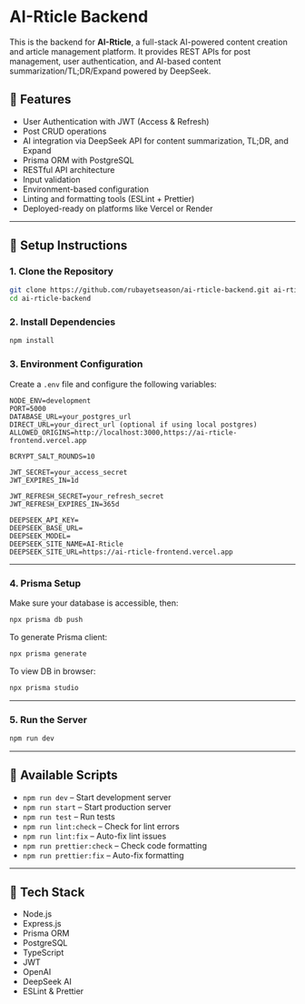 # AI-Rticle Backend

This is the backend for **AI-Rticle**, a full-stack AI-powered content creation and article management platform. It provides REST APIs for post management, user authentication, and AI-based content summarization/TL;DR/Expand powered by DeepSeek.

## 🧠 Features

- User Authentication with JWT (Access & Refresh)
- Post CRUD operations
- AI integration via DeepSeek API for content summarization, TL;DR, and Expand
- Prisma ORM with PostgreSQL
- RESTful API architecture
- Input validation
- Environment-based configuration
- Linting and formatting tools (ESLint + Prettier)
- Deployed-ready on platforms like Vercel or Render

---

## 🚀 Setup Instructions

### 1. Clone the Repository

```bash
git clone https://github.com/rubayetseason/ai-rticle-backend.git ai-rticle-backend
cd ai-rticle-backend
```

### 2. Install Dependencies

```bash
npm install
```

### 3. Environment Configuration

Create a `.env` file and configure the following variables:

```env
NODE_ENV=development
PORT=5000
DATABASE_URL=your_postgres_url
DIRECT_URL=your_direct_url (optional if using local postgres)
ALLOWED_ORIGINS=http://localhost:3000,https://ai-rticle-frontend.vercel.app

BCRYPT_SALT_ROUNDS=10

JWT_SECRET=your_access_secret
JWT_EXPIRES_IN=1d

JWT_REFRESH_SECRET=your_refresh_secret
JWT_REFRESH_EXPIRES_IN=365d

DEEPSEEK_API_KEY=
DEEPSEEK_BASE_URL=
DEEPSEEK_MODEL=
DEEPSEEK_SITE_NAME=AI-Rticle
DEEPSEEK_SITE_URL=https://ai-rticle-frontend.vercel.app
```

---

### 4. Prisma Setup

Make sure your database is accessible, then:

```bash
npx prisma db push
```

To generate Prisma client:

```bash
npx prisma generate
```

To view DB in browser:

```bash
npx prisma studio
```

---

### 5. Run the Server

```bash
npm run dev
```

---

## 🧪 Available Scripts

- `npm run dev` – Start development server
- `npm run start` – Start production server
- `npm run test` – Run tests
- `npm run lint:check` – Check for lint errors
- `npm run lint:fix` – Auto-fix lint issues
- `npm run prettier:check` – Check code formatting
- `npm run prettier:fix` – Auto-fix formatting

---

## 📁 Tech Stack

- Node.js
- Express.js
- Prisma ORM
- PostgreSQL
- TypeScript
- JWT
- OpenAI
- DeepSeek AI
- ESLint & Prettier
